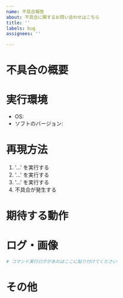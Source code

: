 ```yaml
---
name: 不具合報告
about: 不具合に関するお問い合わせはこちら
title: ''
labels: bug
assignees: ''

---
```


<!-- 品質向上にご協力ありがとうございます -->
<!-- テンプレートを参考に文章を作成してください -->

# 不具合の概要
<!-- 不具合の概要をここに書きます -->

# 実行環境
<!-- 不具合発生時の実行環境をここに書きます -->

- OS: <!-- 例：Ubuntu 18.04、Windows 10 -->
- ソフトのバージョン: <!-- 例：○月○日のmasterの最新、コミットabcd123 -->

# 再現方法
<!-- 不具合の再現方法をここに書きます -->

1. '...' を実行する
2. '...' を実行する
3. '...' を実行する
4. 不具合が発生する

# 期待する動作
<!-- 正常時にどんな動作をしてほしいのかをここに書きます -->

# ログ・画像
<!-- 不具合発生時のログや画像を貼ります -->
<!-- 画像はコピー&ペーストや、ドラッグ&ドロップで貼り付けられます -->

```sh
# コマンド実行ログがあればここに貼り付けてください
```

# その他
<!-- 何かあれば追記してください -->
